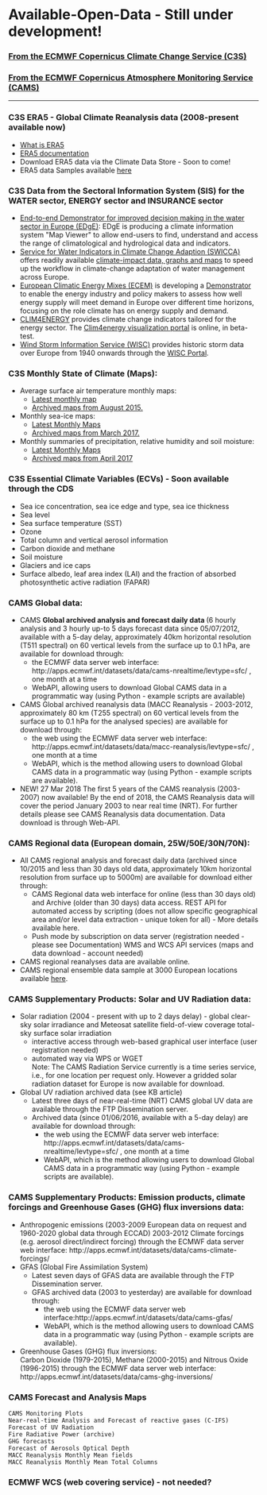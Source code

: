 # Available-Open-Data - Still under development!

<h3><a href="#C3S">From the ECMWF Copernicus Climate Change Service (C3S)</a></H3>
<h3><a href="#CAMS">From the ECMWF Copernicus Atmosphere Monitoring Service (CAMS)</a></H3>
<hr>


<h3>C3S ERA5 - Global Climate Reanalysis data (2008-present available now)</h3>
<ul>
<li><a href="https://software.ecmwf.int/wiki/display/CKB/What+is+ERA5">What is ERA5</a>
<li><a href="https://software.ecmwf.int/wiki/display/CKB/ERA5+data+documentation">ERA5 documentation</a>
<li>Download ERA5 data via the Climate Data Store - Soon to come!
<li>ERA5 data Samples available <a href="ftp://ftp.ecmwf.int/pub/copsup/OpenDataHack2018/">here</a>
</ul>

<!--
<h3>Seasonal Forecasts</H3>
<ul>
<li><a href="http://climate.copernicus.eu/s/charts/c3s_seasonal/">Charts</a> including: MSLP charts, SST maps and NINO-index timeseries, 2m Temperature charts, 850mb Temperature charts, Geopotential height at 500Pa  charts, Precipitation charts. The forecasts are updated every month and cover a time range of 6 months.
<li>Archived data in the Climate Data Store
<li>Seasonal forecast data Samples available <a href="ftp://ftp.ecmwf.int/pub/copsup/">here</a>
</ul>        
-->

<h3>C3S Data from the Sectoral Information System (SIS) for the WATER sector, ENERGY sector and INSURANCE sector</h3>
<ul>
<li><a href="http://edge.climate.copernicus.eu">End-to-end Demonstrator for improved decision making in the water sector in Europe (EDgE)</a>: EDgE is producing a climate information system <a href"http://edge.climate.copernicus.eu/Tools/">"Map Viewer"</a> to allow end-users to find, understand and access the range of climatological and hydrological data and indicators. 

<li><a href="http://swicca.eu/">Service for Water Indicators in Climate Change Adaption (SWICCA)</a> offers readily available <a href="http://swicca.eu/climate-impacts-maps/">climate-impact data, graphs and maps</a> to speed up the workflow in climate-change adaptation of water management across Europe.  

<li><a href="http://ecem.climate.copernicus.eu/">European Climatic Energy Mixes (ECEM)</a> is developing a <a href="http://ecem.climate.copernicus.eu/demonstrator/">Demonstrator</a> to enable the energy industry and policy makers to assess how well energy supply will meet demand in Europe over different time horizons, focusing on the role climate has on energy supply and demand.

<li><a href="http://clim4energy.climate.copernicus.eu/">CLIM4ENERGY</a> provides climate change indicators tailored for the energy sector. The <a href="http://c4e-visu.ipsl.upmc.fr/">Clim4energy visualization portal</a> is online, in beta-test. 

<li><a href="">Wind Storm Information Service (WISC)</a> provides historic storm data over Europe from 1940 onwards through the <a href="https://wisc.climate.copernicus.eu/wisc/#/explore">WISC Portal</a>.
</ul>

<h3>C3S Monthly State of Climate (Maps):</h3>
<ul>
  <li>Average surface air temperature monthly maps:
        <ul>
          <li><a href="https://climate.copernicus.eu/resources/data-analysis/average-surface-air-temperature-analysis">Latest monthly map</a>
    <li><a href="https://climate.copernicus.eu/resources/data-analysis/average-surface-air-temperature-analysis/monthly-maps/">Archived maps from August 2015.</a>
      </ul>
    <li>Monthly sea-ice maps:
        <ul><li><a href="https://climate.copernicus.eu/products/monthly-sea-ice-maps">Latest Monthly Maps</a>
        <li><a href="https://climate.copernicus.eu/sea-ice-monthly-maps">Archived maps from March 2017.</a>
      </ul>
    <li>Monthly summaries of precipitation, relative humidity and soil moisture:
        <ul><li><a href="https://climate.copernicus.eu/monthly-summaries-precipitation-relative-humidity-and-soil-moisture">Latest Monthly Maps</a>
        <li><a href="https://climate.copernicus.eu/precipitation-relative-humidity-and-soil-moisture-monthly-maps">Archived maps from April 2017</a>
          </ul>
 </ul>       

<h3>C3S Essential Climate Variables (ECVs) - Soon available through the CDS</h3>
<UL>
    <li>Sea ice concentration, sea ice edge and type, sea ice thickness
    <li>Sea level
    <li>Sea surface temperature (SST)
    <li>Ozone
    <li>Total column and vertical aerosol information
    <li>Carbon dioxide and methane
    <li>Soil moisture
    <li>Glaciers and ice caps
    <li>Surface albedo, leaf area index (LAI) and the fraction of absorbed photosynthetic active radiation (FAPAR)
</ul>

<a name="CAMS"></a>

<h3>CAMS Global data:</h3>

<ul>    
    <li>CAMS <strong>Global archived analysis and forecast daily data </strong> (6 hourly analysis and 3 hourly up-to 5 days forecast data since 05/07/2012, available with a 5-day delay, approximately 40km horizontal resolution (T511 spectral) on 60 vertical levels from the surface up to 0.1 hPa, are available for download through:
        <ul>
        <li>the ECMWF data server web interface: http://apps.ecmwf.int/datasets/data/cams-nrealtime/levtype=sfc/ , one month at a time
        <li>WebAPI, allowing users to download Global CAMS data in a programmatic way (using Python - example scripts are available)
</ul>
    <li>CAMS Global archived reanalysis data (MACC Reanalysis - 2003-2012, approximately 80 km (T255 spectral) on 60 vertical levels from the surface up to 0.1 hPa for the analysed species) are available for download through:
        <ul>
          <li>the web using the ECMWF data server web interface: http://apps.ecmwf.int/datasets/data/macc-reanalysis/levtype=sfc/ , one month at a time
        <li>WebAPI, which is the method allowing users to download Global CAMS data in a programmatic way (using Python - example scripts are available).
  </ul>
<li>    NEW! 27 Mar 2018 The first 5 years of the CAMS reanalysis (2003-2007) now available! By the end of 2018, the CAMS Reanalysis data will cover the period January 2003 to near real time (NRT). For further details please see CAMS Reanalysis data documentation. Data download is through Web-API.
</ul>

<h3>CAMS Regional data (European domain, 25W/50E/30N/70N):</h3>
<ul>
  <li>All CAMS regional analysis and forecast daily data (archived since 10/2015 and less than 30 days old data, approximately 10km horizontal resolution from surface up to 5000m) are available for download either through:
        <ul><li>CAMS Regional data web interface for online (less than 30 days old) and Archive (older than 30 days) data access. 
        REST API for automated access by scripting (does not allow specific geographical area and/or level data extraction - unique token for all) - More details available here.
        <li>Push mode by subscription on data server (registration needed - please see Documentation)
        WMS and WCS API services (maps and data download - account needed)
          </ul>
    <li>CAMS regional reanalyses data are available online. 
  <li>CAMS regional ensemble data sample at 3000 European locations available <a href="https://github.com/OpenDataHack2018/Available-Open-Data/blob/master/CAMS-regional-air-quality.md">here</a>.
    </ul>
    
<h3>CAMS Supplementary Products: Solar and UV Radiation data:</h3>    
<ul>     
  <li>Solar radiation (2004 - present with up to 2 days delay) - global clear-sky solar irradiance and Meteosat satellite field-of-view coverage total-sky surface solar irradiation
        <ul>
          <li>interactive access through web-based graphical user interface (user registration needed)
        <li>automated way via WPS or WGET
        <br>Note: The CAMS Radiation Service currently is a time series service, i.e., for one location per request only. However a gridded solar radiation dataset for Europe is now available for download.
          </ul>
    <li>Global UV radiation archived data (see KB article)
        <ul>
          <li>Latest three days of near-real-time (NRT) CAMS global UV data are available through the FTP Dissemination server.
        <li>Archived data (since 01/06/2016, available with a 5-day delay) are available for download through:
            <ul>
              <li>the web using the ECMWF data server web interface: http://apps.ecmwf.int/datasets/data/cams-nrealtime/levtype=sfc/ , one month at a time
            <li>WebAPI, which is the method allowing users to download Global CAMS data in a programmatic way (using Python - example scripts are available).
            </ul>
          </ul>
      </ul>
<h3>CAMS Supplementary Products: Emission products, climate forcings and Greenhouse Gases (GHG) flux inversions data:</h3>
    <ul>
  <li>Anthropogenic emissions (2003-2009 European data on request and 1960-2020 global data through ECCAD)
    2003-2012 Climate forcings (e.g. aerosol direct/indirect forcing) through the ECMWF data server web interface: http://apps.ecmwf.int/datasets/data/cams-climate-forcings/
    <li>GFAS (Global Fire Assimilation System)
        <ul>
          <li>Latest seven days of GFAS data are available through the FTP Dissemination server.
        <li>GFAS archived data (2003 to yesterday) are available for download through:
            <ul><li>the web using the ECMWF data server web interface:http://apps.ecmwf.int/datasets/data/cams-gfas/
            <li>WebAPI, which is the method allowing users to download CAMS data in a programmatic way (using Python - example scripts are available).
              </ul>
          </ul>
    <li>Greenhouse Gases (GHG) flux inversions:
        <br>Carbon Dioxide (1979-2015), Methane (2000-2015) and Nitrous Oxide (1996-2015) through the ECMWF data server web interface: http://apps.ecmwf.int/datasets/data/cams-ghg-inversions/
             </ul>
<h3>CAMS Forecast and Analysis Maps</h3>

    CAMS Monitoring Plots
    Near-real-time Analysis and Forecast of reactive gases (C-IFS)
    Forecast of UV Radiation
    Fire Radiative Power (archive)
    GHG forecasts
    Forecast of Aerosols Optical Depth
    MACC Reanalysis Monthly Mean fields
    MACC Reanalysis Monthly Mean Total Columns



<h3>ECMWF WCS (web covering service) - not needed?</h3>


